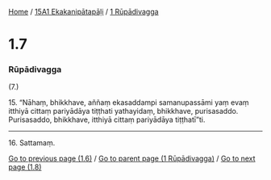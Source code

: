 
[Home](/) / [15A1 Ekakanipātapāḷi](/tipitaka/15A1.md) / [1 Rūpādivagga](/tipitaka/15A1/1.md)

# 1.7

### Rūpādivagga

(7.)

15\. “Nāhaṃ, bhikkhave, aññaṃ ekasaddampi samanupassāmi yaṃ evaṃ itthiyā cittaṃ pariyādāya tiṭṭhati yathayidaṃ, bhikkhave, purisasaddo. Purisasaddo, bhikkhave, itthiyā cittaṃ pariyādāya tiṭṭhatī”ti.

---

16\. Sattamaṃ.



[Go to previous page (1.6)](/tipitaka/15A1/1/1.6.md) / [Go to parent page (1 Rūpādivagga)](/tipitaka/15A1/1.md) / [Go to next page (1.8)](/tipitaka/15A1/1/1.8.md)


